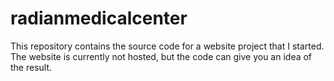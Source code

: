 # radianmedicalcenter
This repository contains the source code for a website project that I started. The website is currently not hosted, but the code can give you an idea of the result.
